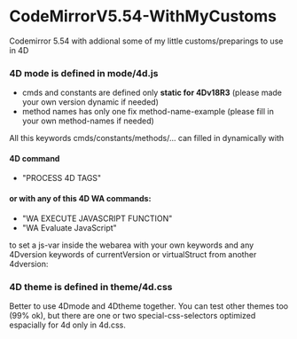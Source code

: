 # CodeMirrorV5.54-WithMyCustoms
 Codemirror 5.54 with addional some of my little customs/preparings to use in 4D

### 4D mode is defined in mode/4d.js
- cmds and constants are defined only **static for 4Dv18R3** (please made your own version dynamic if needed)
- method names has only one fix method-name-example (please fill in your own method-names if needed)

All this keywords cmds/constants/methods/...
can filled in dynamically with

#### 4D command
- "PROCESS 4D TAGS"

#### or with any of this 4D WA commands:
- "WA EXECUTE JAVASCRIPT FUNCTION"
- "WA Evaluate JavaScript"

to set a js-var inside the webarea with your own keywords
and any 4Dversion keywords of currentVersion or virtualStruct from another 4dversion:

### 4D theme is defined in theme/4d.css

Better to use 4Dmode and 4Dtheme together.
You can test other themes too (99% ok),
but there are one or two special-css-selectors
optimized espacially for 4d only in 4d.css.

